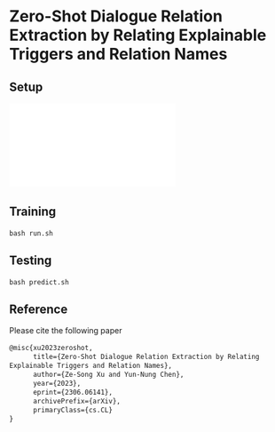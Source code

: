 # Zero-Shot Dialogue Relation Extraction by Relating Explainable Triggers and Relation Names

## Setup 
![](model.pdf)

## Training
```shell
bash run.sh
```

## Testing
```shell
bash predict.sh
```

## Reference
Please cite the following paper
```shell
@misc{xu2023zeroshot,
      title={Zero-Shot Dialogue Relation Extraction by Relating Explainable Triggers and Relation Names}, 
      author={Ze-Song Xu and Yun-Nung Chen},
      year={2023},
      eprint={2306.06141},
      archivePrefix={arXiv},
      primaryClass={cs.CL}
}
```
